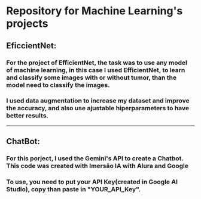 # Repository for Machine Learning's projects

## EficcientNet:

### For the project of EfficientNet, the task was to use any model of machine learning, in this case I used EfficientNet, to learn and classify some images with or without tumor, than the model need to classify the images. 
### I used data augmentation to increase my dataset and improve the accuracy, and also use ajustable hiperparameters to have better results.
------
## ChatBot:

### For this porject, I used the Gemini's API to create a Chatbot. This code was created with Imersão IA with Alura and Google
### To use, you need to put your API Key(created in Google AI Studio), copy than paste in "YOUR_API_Key".
